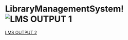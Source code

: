 # LibraryManagementSystem!![LMS OUTPUT 1](https://user-images.githubusercontent.com/37238390/216816718-68e9f3ac-6194-4ed1-ab0f-4a146eb1ccaf.png)
[LMS OUTPUT 2](https://user-images.githubusercontent.com/37238390/216816716-59c6a9a2-36bc-4bcc-b061-fd6f26d384d0.png)

